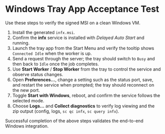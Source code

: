 # Windows Tray App Acceptance Test

Use these steps to verify the signed MSI on a clean Windows VM.

1. Install the generated `infx.msi`.
2. Confirm the **infx** service is installed with *Delayed Auto Start* and running.
3. Launch the tray app from the Start Menu and verify the tooltip shows `Connected Idle` when the worker is up.
4. Send a request through the server; the tray should switch to `Busy` and then back to `Idle` once the job completes.
5. Use **Start Worker** / **Stop Worker** from the tray to control the service and observe status changes.
6. Open **Preferences...**, change a setting such as the status port, save, and restart the service when prompted; the tray should reconnect on the new port.
7. Toggle **Start with Windows**, reboot, and confirm the service follows the selected mode.
8. Choose **Logs...** and **Collect diagnostics** to verify log viewing and the zip output (config, logs, `sc qc infx`, `sc query infx`).

Successful completion of the above steps validates the end-to-end Windows integration.
